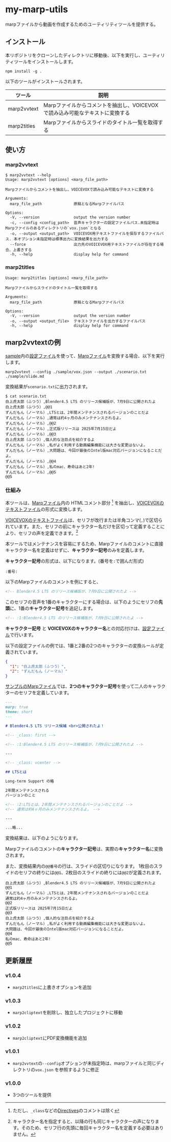 # my-marp-utils

marpファイルから動画を作成するためのユーティリティツールを提供する。

## インストール

本リポジトリをクローンしたディレクトリに移動後、以下を実行し、ユーティリティツールをインストールします。

```shell
npm install -g .
```

以下のツールがインストールされます。

| ツール      | 説明                                                                         |
| ----------- | ---------------------------------------------------------------------------- |
| marp2vvtext | Marpファイルからコメントを抽出し、VOICEVOXで読み込み可能なテキストに変換する |
| marp2titles | Marpファイルからスライドのタイトル一覧を取得する                             |

## 使い方

### marp2vvtext

```shell
$ marp2vvtext --help
Usage: marp2vvtext [options] <marp_file_path>

Marpファイルからコメントを抽出し、VOICEVOXで読み込み可能なテキストに変換する

Arguments:
  marp_file_path              原稿となるMarpファイルパス

Options:
  -V, --version               output the version number
  -c, --config <config_path>  音声キャラクターの設定ファイルパス.未指定時はMarpファイルのあるディレクトリの`vox.json`となる
  -o, --output <output_path>  VOICEVOX用テキストファイルを保存するファイルパス. 本オプション未指定時は標準出力に変換結果を出力する
  --force                     出力先のVOICEVOX用テキストファイルが存在する場合、上書きする
  -h, --help                  display help for command
```

### marp2titles

```shell
Usage: marp2titles [options] <marp_file_path>

Marpファイルからスライドのタイトル一覧を取得する

Arguments:
  marp_file_path              原稿となるMarpファイルパス

Options:
  -V, --version               output the version number
  -o, --output <output_file>  テキストファイルを出力するファイルパス
  -h, --help                  display help for command
```

## marp2vvtextの例

[sample](./sample/)内の[設定ファイル](./sample/vox.json)を使って、[Marpファイル](./sample/slide.md)を変換する場合、以下を実行します。

```shell
marp2vvtext --config ./sample/vox.json --output ./scenario.txt ./sample/slide.md
```

変換結果が`scenario.txt`に出力されます。

```shell
$ cat scenario.txt
白上虎太郎（ふつう）,Blender4.5 LTS のリリース候補版が、7月9日に公開されたよ
白上虎太郎（ふつう）,@@1
ずんだもん（ノーマル）,LTSとは、2年間メンテナンスされるバージョンのことだよ
ずんだもん（ノーマル）,通常は約4ヶ月のみメンテナンスされるよ。
ずんだもん（ノーマル）,@@2
ずんだもん（ノーマル）,正式版リリースは 2025年7月15日だよ
ずんだもん（ノーマル）,@@3
白上虎太郎（ふつう）,個人的な注目点を紹介するよ
ずんだもん（ノーマル）,私がよく利用する動画編集機能には大きな変更はないよ。
ずんだもん（ノーマル）,大問題は、今回が最後のIntel版mac対応バージョンになることだよ。
ずんだもん（ノーマル）,@@4
ずんだもん（ノーマル）,私のmac、寿命はあと2年!
ずんだもん（ノーマル）,@@5
@@5
```

### 仕組み

本ツールは、[Marpファイル](./sample/slide.md)内の HTMLコメント部分 [^1] を抽出し、[VOICEVOXのテキストファイル](https://voicevox.hiroshiba.jp/how_to_use/#%E3%83%86%E3%82%AD%E3%82%B9%E3%83%88%E3%83%95%E3%82%A1%E3%82%A4%E3%83%AB%E3%81%AE%E8%AA%AD%E3%81%BF%E8%BE%BC%E3%81%BF)の形式に変換します。

[VOICEVOXのテキストファイル](https://voicevox.hiroshiba.jp/how_to_use/#%E3%83%86%E3%82%AD%E3%82%B9%E3%83%88%E3%83%95%E3%82%A1%E3%82%A4%E3%83%AB%E3%81%AE%E8%AA%AD%E3%81%BF%E8%BE%BC%E3%81%BF)は、セリフが改行または半角コンマ(`,`)で区切られています。また、セリフの前にキャラクター名だけを区切って定義することにより、セリフの声を定義できます。[^2]

本ツールではメンテナンスを容易にするため、Marpファイルのコメントに直接キャラクター名を定義はせずに、**キャラクター記号**のみを定義します。

**キャラクター記号**の形式は、以下になります。(番号を`:`で囲んだ形式)

```text
:番号:
```

以下のMarpファイルのコメントを例にすると、

```markdown
<!-- Blender4.5 LTS のリリース候補版が、7月9日に公開されたよ -->
```

このセリフの音声を1番のキャラクターにする場合は、以下のようにセリフの**先頭**に、1番の**キャラクター記号**を追記します。

```markdown
<!-- :1:Blender4.5 LTS のリリース候補版が、7月9日に公開されたよ -->
```

**キャラクター記号** と **VOICEVOXのキャラクター名**との対応付けは、[設定ファイル](./sample/vox.json)で行います。

以下の設定ファイルの例では、1番と2番の2つのキャラクターの変換ルールが定義されています。

```json
{
  "1": "白上虎太郎（ふつう）",
  "2": "ずんだもん（ノーマル）"
}
```

[サンプルのMarpファイル](./sample/slide.md)では、**2つのキャラクター記号**を使って二人のキャラクターのセリフを定義しています。

```markdown
---
marp: true
theme: short
---

# Blender4.5 LTS リリース候補 <br>公開されたよ！

<!-- _class: first -->

<!-- :1:Blender4.5 LTS のリリース候補版が、7月9日に公開されたよ -->

---

<!-- _class: vcenter -->

## LTSとは

Long-term Support の略

2年間メンテナンスされる
バージョンのこと

<!-- :2:LTSとは、2年間メンテナンスされるバージョンのことだよ -->
<!-- 通常は約4ヶ月のみメンテナンスされるよ。 -->

---

...略...
```

変換結果は、以下のようになります。

Marpファイルのコメントの**キャラクター記号**は、実際の**キャラクター名**に変換されます。

また、変換結果内の`@@番号`の行は、スライドの区切りになります。
1枚目のスライドのセリフの終りには`@@1`、2枚目のスライドの終りには`@@2`が定義されます。

```shell
白上虎太郎（ふつう）,Blender4.5 LTS のリリース候補版が、7月9日に公開されたよ
@@1
ずんだもん（ノーマル）,LTSとは、2年間メンテナンスされるバージョンのことだよ
通常は約4ヶ月のみメンテナンスされるよ。
@@2
正式版リリースは 2025年7月15日だよ
@@3
白上虎太郎（ふつう）,個人的な注目点を紹介するよ
ずんだもん（ノーマル）,私がよく利用する動画編集機能には大きな変更はないよ。
大問題は、今回が最後のIntel版mac対応バージョンになることだよ。
@@4
私のmac、寿命はあと2年!
@@5
```

## 更新履歴

### v1.0.4

- `marp2titles`に上書きオプションを追加

### v1.0.3

- `marp2cliptext`を削除し、独立したプロジェクトに移動

### v1.0.2

- `marp2cliptext`にPDF変換機能を追加

### v1.0.1

- `marp2vvtext`の`--config`オプションが未指定時は、marpファイルと同じディレクトリの`vox.json` を参照するように修正

### v1.0.0

- 3つのツールを提供

[^1]: ただし、`_class`などの[Directives](https://marpit.marp.app/directives?id=directives)のコメントは除く

[^2]: キャラクター名を指定すると、以降の行も同じキャラクターの声になります。そのため、セリフ行の先頭に毎回キャラクター名を定義する必要はありません。
